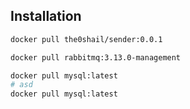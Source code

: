 ## Installation

```sh
docker pull the0shail/sender:0.0.1

docker pull rabbitmq:3.13.0-management

docker pull mysql:latest
# asd
docker pull mysql:latest
```
